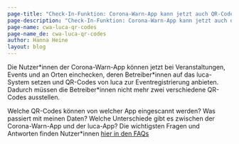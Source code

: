 ```yaml
---
page-title: "Check-In-Funktion: Corona-Warn-App kann jetzt auch QR-Codes von luca einscannen"
page-description: "Check-In-Funktion: Corona-Warn-App kann jetzt auch die QR-Codes von luca einscannen"
page-name: cwa-luca-qr-codes
page-name_de: cwa-luca-qr-codes
author: Hanna Heine
layout: blog
---
```


Die Nutzer\*innen der Corona-Warn-App können jetzt bei Veranstaltungen, Events und an Orten einchecken, deren Betreiber\*innen auf das luca-System setzen und QR-Codes von luca zur Eventregistrierung anbieten. Dadurch müssen die Betreiber\*innen nicht mehr zwei verschiedene QR-Codes ausstellen. 

Welche QR-Codes können von welcher App eingescannt werden? Was passiert mit meinen Daten? Welche Unterschiede gibt es zwischen der Corona-Warn-App und der luca-App? Die wichtigsten Fragen und Antworten finden Nutzer\*innen [hier in den FAQs](/de/faq/results/#check_in_luca)



<!-- overview -->